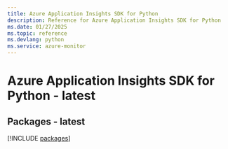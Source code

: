 ```yaml
---
title: Azure Application Insights SDK for Python
description: Reference for Azure Application Insights SDK for Python
ms.date: 01/27/2025
ms.topic: reference
ms.devlang: python
ms.service: azure-monitor
---
```

# Azure Application Insights SDK for Python - latest
## Packages - latest
[!INCLUDE [packages](application-insights-index.md)]